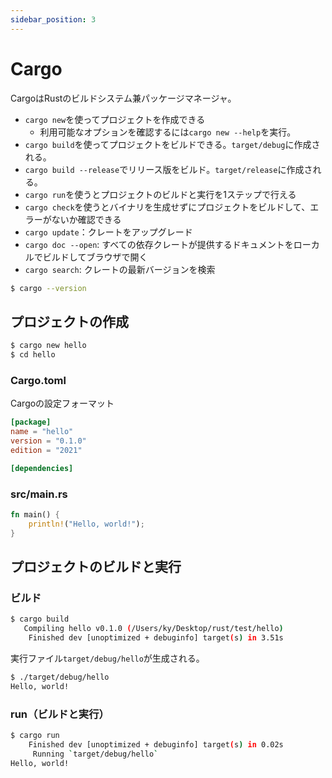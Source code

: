 ```yaml
---
sidebar_position: 3
---
```


# Cargo

CargoはRustのビルドシステム兼パッケージマネージャ。

- `cargo new`を使ってプロジェクトを作成できる
    -  利用可能なオプションを確認するには`cargo new --help`を実行。
- `cargo build`を使ってプロジェクトをビルドできる。`target/debug`に作成される。
- `cargo build --release`でリリース版をビルド。`target/release`に作成される。
- `cargo run`を使うとプロジェクトのビルドと実行を1ステップで行える
- `cargo check`を使うとバイナリを生成せずにプロジェクトをビルドして、エラーがないか確認できる
- `cargo update`：クレートをアップグレード
- `cargo doc --open`: すべての依存クレートが提供するドキュメントをローカルでビルドしてブラウザで開く
- `cargo search`: クレートの最新バージョンを検索

```bash
$ cargo --version
```

## プロジェクトの作成

```bash
$ cargo new hello
$ cd hello
```

### Cargo.toml

Cargoの設定フォーマット

```toml title="Cargo.toml"
[package]
name = "hello"
version = "0.1.0"
edition = "2021"

[dependencies]
```

### src/main.rs

```rust title="src/main.rs"
fn main() {
    println!("Hello, world!");
}
```

## プロジェクトのビルドと実行

### ビルド

```bash
$ cargo build
   Compiling hello v0.1.0 (/Users/ky/Desktop/rust/test/hello)
    Finished dev [unoptimized + debuginfo] target(s) in 3.51s
```

実行ファイル`target/debug/hello`が生成される。

```bash
$ ./target/debug/hello
Hello, world!
```

### run（ビルドと実行）

```bash
$ cargo run
    Finished dev [unoptimized + debuginfo] target(s) in 0.02s
     Running `target/debug/hello`
Hello, world!
```

